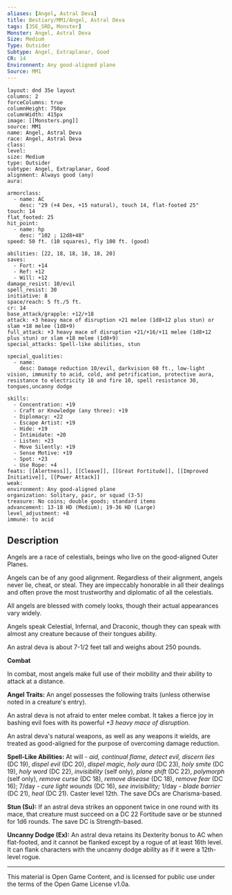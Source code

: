 ```yaml
---
aliases: [Angel, Astral Deva]
title: Bestiary/MM1/Angel, Astral Deva
tags: [35E_SRD, Monster]
Monster: Angel, Astral Deva
Size: Medium
Type: Outsider
Subtype: Angel, Extraplanar, Good
CR: 14
Environnent: Any good-aligned plane
Source: MM1
---
```


```statblock
layout: dnd 35e layout
columns: 2
forceColumns: true
columnHeight: 750px
columnWidth: 415px
image: [[Monsters.png]]
source: MM1
name: Angel, Astral Deva
race: Angel, Astral Deva
class: 
level: 
size: Medium
type: Outsider
subtype: Angel, Extraplanar, Good
alignment: Always good (any)
aura: 

armorclass:
  - name: AC
    desc: "29 (+4 Dex, +15 natural), touch 14, flat-footed 25"
touch: 14
flat_footed: 25
hit_point:
  - name: hp
    desc: "102 ; 12d8+48"
speed: 50 ft. (10 squares), fly 100 ft. (good)

abilities: [22, 18, 18, 18, 18, 20]
saves:
  - Fort: +14
  - Ref: +12
  - Will: +12
damage_resist: 10/evil
spell_resist: 30
initiative: 8
space/reach: 5 ft./5 ft.
cr: 14
base_attack/grapple: +12/+18
attack: +3 heavy mace of disruption +21 melee (1d8+12 plus stun) or slam +18 melee (1d8+9)
full_attack: +3 heavy mace of disruption +21/+16/+11 melee (1d8+12 plus stun) or slam +18 melee (1d8+9)
special_attacks: Spell-like abilities, stun

special_qualities:
  - name: 
    desc: Damage reduction 10/evil, darkvision 60 ft., low-light vision, immunity to acid, cold, and petrification, protective aura, resistance to electricity 10 and fire 10, spell resistance 30, tongues,uncanny dodge

skills:
  - Concentration: +19
  - Craft or Knowledge (any three): +19
  - Diplomacy: +22
  - Escape Artist: +19
  - Hide: +19
  - Intimidate: +20
  - Listen: +23
  - Move Silently: +19
  - Sense Motive: +19
  - Spot: +23
  - Use Rope: +4
feats: [[Alertness]], [[Cleave]], [[Great Fortitude]], [[Improved Initiative]], [[Power Attack]]
weak: 
environment: Any good-aligned plane
organization: Solitary, pair, or squad (3-5)
treasure: No coins; double goods; standard items
advancement: 13-18 HD (Medium); 19-36 HD (Large)
level_adjustment: +8
immune: to acid
```

## Description

<p>Angels are a race of celestials, beings who live on the good-aligned Outer Planes.</p>
<p>Angels can be of any good alignment. Regardless of their alignment, angels never lie, cheat, or steal. They are impeccably honorable in all their dealings and often prove the most trustworthy and diplomatic of all the celestials.</p>
<p>All angels are blessed with comely looks, though their actual appearances vary widely.</p>
<p>Angels speak Celestial, Infernal, and Draconic, though they can speak with almost any creature because of their tongues ability.</p>
<p>An astral deva is about 7-1/2 feet tall and weighs about 250 pounds.</p>
<p>
            <b>Combat</b>
          </p>
<p>In combat, most angels make full use of their mobility and their ability to attack at a distance.</p>
<p>
            <b>Angel Traits:</b> An angel possesses the following traits (unless otherwise noted in a creature's entry).</p>
<p>An astral deva is not afraid to enter melee combat. It takes a fierce joy in bashing evil foes with its powerful <i>+3 heavy mace of disruption.</i></p>
<p>An astral deva's natural weapons, as well as any weapons it wields, are treated as good-aligned for the purpose of overcoming damage reduction.</p>
<p>
            <b>Spell-Like Abilities:</b> At will - <i>aid, continual flame, detect evil, discern lies</i> (DC 19), <i>dispel evil</i> (DC 20), <i>dispel magic, holy aura</i> (DC 23), <i>holy smite</i> (DC 19), <i>holy word</i> (DC 22), <i>invisibility</i> (self only), <i>plane shift</i> (DC 22), <i>polymorph</i> (self only), <i>remove curse</i> (DC 18), <i>remove disease</i> (DC 18),  <i>remove fear</i> (DC 16); 7/day - <i>cure light wounds</i> (DC 16), <i>see invisibility;</i> 1/day - <i>blade barrier</i> (DC 21), <i>heal</i> (DC 21). Caster level 12th. The save DCs are Charisma-based.</p>
<p>
            <b>Stun (Su):</b> If an astral deva strikes an opponent twice in one round with its mace, that creature must succeed on a DC 22 Fortitude save or be stunned for 1d6 rounds. The save DC is Strength-based.</p>
<p>
            <b>Uncanny Dodge (Ex):</b> An astral deva retains its Dexterity bonus to AC when flat-footed, and it cannot be flanked except by a rogue of at least 16th level. It can flank characters with the uncanny dodge ability as if it were a 12th-level rogue.</p>

---

This material is Open Game Content, and is licensed for public use under
the terms of the Open Game License v1.0a.
